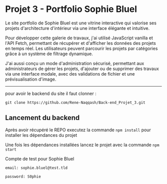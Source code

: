# Projet 3 - Portfolio Sophie Bluel
Le site portfolio de Sophie Bluel est une vitrine interactive qui valorise ses projets d'architecture d'intérieur via une interface élégante et intuitive.

Pour développer cette galerie de travaux, j'ai utilisé JavaScript vanilla et l'API Fetch, permettant de récupérer et d'afficher les données des projets en temps réel. Les utilisateurs peuvent parcourir les projets par catégories grâce à un système de filtrage dynamique.

J'ai aussi conçu un mode d'administration sécurisé, permettant aux administrateurs de gérer les projets, d'ajouter ou de supprimer des travaux via une interface modale, avec des validations de fichier et une prévisualisation d'image.

---

pour avoir le backend du site il faut clonner :
```
git clone https://github.com/Rene-Naqqash/Back-end_Projet_3.git
```
## Lancement du backend

Après avoir récupéré le REPO executez la commande `npm install` pour installer les dépendances du projet

Une fois les dépendances installées lancez le projet avec la commande `npm start`

Compte de test pour Sophie Bluel

```
email: sophie.bluel@test.tld

password: S0phie
```

